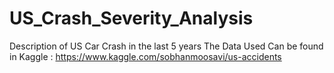 # US_Crash_Severity_Analysis
Description of  US Car Crash in the last 5 years
The Data Used Can be found in Kaggle :
https://www.kaggle.com/sobhanmoosavi/us-accidents
